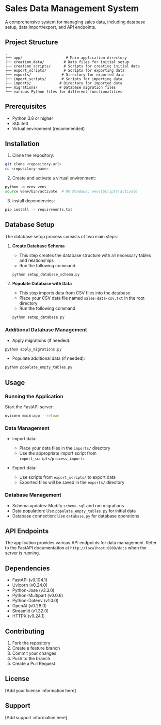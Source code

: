 # Sales Data Management System

A comprehensive system for managing sales data, including database setup, data import/export, and API endpoints.

## Project Structure

```
.
├── app/                    # Main application directory
├── creation_data/         # Data files for initial setup
├── creation_scripts/      # Scripts for creating initial data
├── export_scripts/        # Scripts for exporting data
├── exports/              # Directory for exported data
├── import_scripts/       # Scripts for importing data
├── imports/             # Directory for imported data
├── migrations/          # Database migration files
└── various Python files for different functionalities
```

## Prerequisites

- Python 3.8 or higher
- SQLite3
- Virtual environment (recommended)

## Installation

1. Clone the repository:
```bash
git clone <repository-url>
cd <repository-name>
```

2. Create and activate a virtual environment:
```bash
python -m venv venv
source venv/bin/activate  # On Windows: venv\Scripts\activate
```

3. Install dependencies:
```bash
pip install -r requirements.txt
```

## Database Setup

The database setup process consists of two main steps:

1. **Create Database Schema**
   - This step creates the database structure with all necessary tables and relationships
   - Run the following command:
   ```bash
   python setup_database_schema.py
   ```

2. **Populate Database with Data**
   - This step imports data from CSV files into the database
   - Place your CSV data file named `sales-data-csv.txt` in the root directory
   - Run the following command:
   ```bash
   python setup_database.py
   ```

### Additional Database Management

- Apply migrations (if needed):
```bash
python apply_migrations.py
```

- Populate additional data (if needed):
```bash
python populate_empty_tables.py
```

## Usage

### Running the Application

Start the FastAPI server:
```bash
uvicorn main:app --reload
```

### Data Management

- Import data:
  - Place your data files in the `imports/` directory
  - Use the appropriate import script from `import_scripts/process_imports`

- Export data:
  - Use scripts from `export_scripts/` to export data
  - Exported files will be saved in the `exports/` directory

### Database Management

- Schema updates: Modify `schema.sql` and run migrations
- Data population: Use `populate_empty_tables.py` for initial data
- Database connection: Use `database.py` for database operations

## API Endpoints

The application provides various API endpoints for data management. Refer to the FastAPI documentation at `http://localhost:8000/docs` when the server is running.

## Dependencies

- FastAPI (v0.104.1)
- Uvicorn (v0.24.0)
- Python-Jose (v3.3.0)
- Python-Multipart (v0.0.6)
- Python-Dotenv (v1.0.0)
- OpenAI (v0.28.0)
- Streamlit (v1.32.0)
- HTTPX (v0.24.1)

## Contributing

1. Fork the repository
2. Create a feature branch
3. Commit your changes
4. Push to the branch
5. Create a Pull Request

## License

[Add your license information here]

## Support

[Add support information here] 